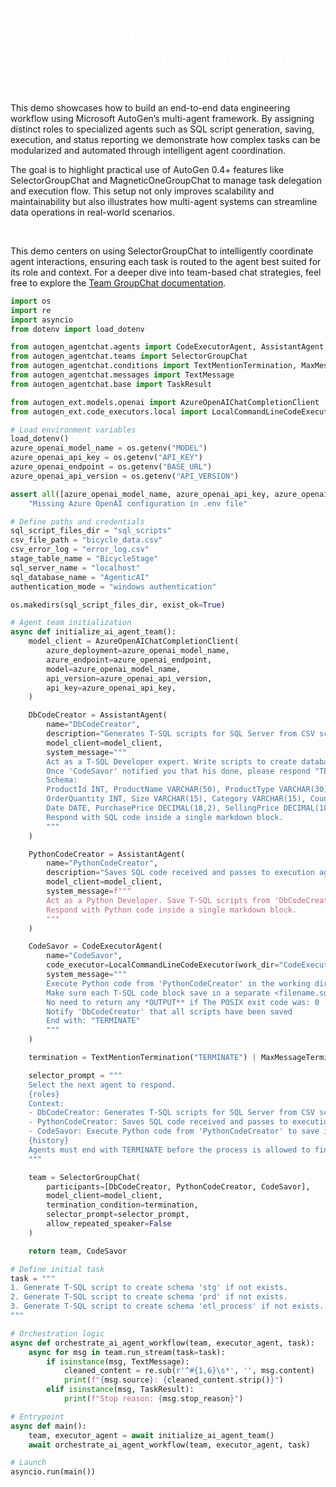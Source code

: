 #
<h1 style="color:white; text-align:center;">
Microsoft AutoGen Multi-Agent: <br>
Coordinating SQL Creation, Execution, and Reporting with AutoGen 0.4+
</h1>
This demo showcases how to build an end-to-end data engineering workflow using Microsoft AutoGen’s multi-agent framework. By assigning distinct roles to specialized agents such as SQL script generation, saving, execution, and status reporting we demonstrate how complex tasks can be modularized and automated through intelligent agent coordination.


The goal is to highlight practical use of AutoGen 0.4+ features like SelectorGroupChat and MagneticOneGroupChat to manage task delegation and execution flow. This setup not only improves scalability and maintainability but also illustrates how multi-agent systems can streamline data operations in real-world scenarios.

<br>

This demo centers on using SelectorGroupChat to intelligently coordinate agent interactions, ensuring each task is routed to the agent best suited for its role and context. For a deeper dive into team-based chat strategies, feel free to explore the [Team GroupChat documentation](https://microsoft.github.io/autogen/stable/user-guide/agentchat-user-guide/index.html).


```python
import os
import re
import asyncio
from dotenv import load_dotenv

from autogen_agentchat.agents import CodeExecutorAgent, AssistantAgent
from autogen_agentchat.teams import SelectorGroupChat
from autogen_agentchat.conditions import TextMentionTermination, MaxMessageTermination
from autogen_agentchat.messages import TextMessage
from autogen_agentchat.base import TaskResult

from autogen_ext.models.openai import AzureOpenAIChatCompletionClient
from autogen_ext.code_executors.local import LocalCommandLineCodeExecutor

# Load environment variables
load_dotenv()
azure_openai_model_name = os.getenv("MODEL")
azure_openai_api_key = os.getenv("API_KEY")
azure_openai_endpoint = os.getenv("BASE_URL")
azure_openai_api_version = os.getenv("API_VERSION")

assert all([azure_openai_model_name, azure_openai_api_key, azure_openai_endpoint, azure_openai_api_version]), \
    "Missing Azure OpenAI configuration in .env file"

# Define paths and credentials
sql_script_files_dir = "sql_scripts"
csv_file_path = "bicycle_data.csv"
csv_error_log = "error_log.csv"
stage_table_name = "BicycleStage"
sql_server_name = "localhost"
sql_database_name = "AgenticAI"
authentication_mode = "windows authentication"

os.makedirs(sql_script_files_dir, exist_ok=True)

# Agent team initialization
async def initialize_ai_agent_team():
    model_client = AzureOpenAIChatCompletionClient(
        azure_deployment=azure_openai_model_name,
        azure_endpoint=azure_openai_endpoint,
        model=azure_openai_model_name,
        api_version=azure_openai_api_version,
        api_key=azure_openai_api_key,
    )

    DbCodeCreator = AssistantAgent(
        name="DbCodeCreator",
        description="Generates T-SQL scripts for SQL Server from CSV schema.",
        model_client=model_client,
        system_message="""
        Act as a T-SQL Developer expert. Write scripts to create database schemas and import a CSV with headers into SQL Server.
        Once 'CodeSavor' notified you that his done, please respond "TERMINATE" 
        Schema:
        ProductId INT, ProductName VARCHAR(50), ProductType VARCHAR(30), Color VARCHAR(15),
        OrderQuantity INT, Size VARCHAR(15), Category VARCHAR(15), Country VARCHAR(30),
        Date DATE, PurchasePrice DECIMAL(18,2), SellingPrice DECIMAL(18,2)
        Respond with SQL code inside a single markdown block.
        """
    )

    PythonCodeCreator = AssistantAgent(
        name="PythonCodeCreator",
        description="Saves SQL code received and passes to execution agent.",
        model_client=model_client,
        system_message=f"""
        Act as a Python Developer. Save T-SQL scripts from 'DbCodeCreator' into files under '{sql_script_files_dir}'.
        Respond with Python code inside a single markdown block.
        """
    )

    CodeSavor = CodeExecutorAgent(
        name="CodeSavor",
        code_executor=LocalCommandLineCodeExecutor(work_dir="CodeExecutionEnv"),
        system_message="""
        Execute Python code from 'PythonCodeCreator' in the working directory.
        Make sure each T-SQL code block save in a separate <filename.sql>
        No need to return any *OUTPUT** if The POSIX exit code was: 0
        Notify 'DbCodeCreator' that all scripts have been saved
        End with: "TERMINATE"
        """
    )

    termination = TextMentionTermination("TERMINATE") | MaxMessageTermination(max_messages=10)

    selector_prompt = """
    Select the next agent to respond.
    {roles}
    Context:   
    - DbCodeCreator: Generates T-SQL scripts for SQL Server from CSV schema.
    - PythonCodeCreator: Saves SQL code received and passes to execution agent.
    - CodeSavor: Execute Python code from 'PythonCodeCreator' to save in the working directory.
    {history}
    Agents must end with TERMINATE before the process is allowed to finish.
    """

    team = SelectorGroupChat(
        participants=[DbCodeCreator, PythonCodeCreator, CodeSavor],
        model_client=model_client,
        termination_condition=termination,
        selector_prompt=selector_prompt,
        allow_repeated_speaker=False
    )

    return team, CodeSavor

# Define initial task
task = """
1. Generate T-SQL script to create schema 'stg' if not exists.
2. Generate T-SQL script to create schema 'prd' if not exists.
3. Generate T-SQL script to create schema 'etl_process' if not exists.
"""

# Orchestration logic
async def orchestrate_ai_agent_workflow(team, executor_agent, task):
    async for msg in team.run_stream(task=task):
        if isinstance(msg, TextMessage):
            cleaned_content = re.sub(r'^#{1,6}\s*', '', msg.content)
            print(f"{msg.source}: {cleaned_content.strip()}")
        elif isinstance(msg, TaskResult):
            print(f"Stop reason: {msg.stop_reason}")

# Entrypoint
async def main():
    team, executor_agent = await initialize_ai_agent_team()
    await orchestrate_ai_agent_workflow(team, executor_agent, task)

# Launch
asyncio.run(main())
```



